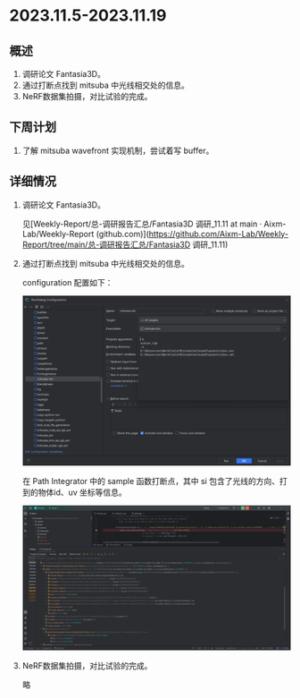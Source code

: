 # 2023.11.5-2023.11.19



## 概述

1. 调研论文 Fantasia3D。
2. 通过打断点找到 mitsuba 中光线相交处的信息。
3. NeRF数据集拍摄，对比试验的完成。



## 下周计划

1. 了解 mitsuba wavefront 实现机制，尝试着写 buffer。



## 详细情况

1. 调研论文 Fantasia3D。

   见[Weekly-Report/总-调研报告汇总/Fantasia3D 调研_11.11 at main · Aixm-Lab/Weekly-Report (github.com)](https://github.com/Aixm-Lab/Weekly-Report/tree/main/总-调研报告汇总/Fantasia3D 调研_11.11)

2. 通过打断点找到 mitsuba 中光线相交处的信息。

   configuration 配置如下：

   ![image-20231119203138686](./src/image-20231119203138686.png)

   在 Path Integrator 中的 sample 函数打断点，其中 si 包含了光线的方向、打到的物体id、uv 坐标等信息。

   ![image-20231119202802980](./src/image-20231119202802980.png)

3. NeRF数据集拍摄，对比试验的完成。

   略